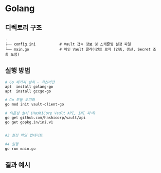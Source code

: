 # Golang
## 디렉토리 구조
```
.
├── config.ini           # Vault 접속 정보 및 스케줄링 설정 파일
└── main.go              # 메인 Vault 클라이언트 로직 (인증, 갱신, Secret 조회 포함)
```


## 실행 방법
```bash
# Go 패키지 설치 - 최신버전
apt  install golang-go
apt  install gccgo-go

# Go 모듈 초기화
go mod init vault-client-go

# 의존성 설치 (HashiCorp Vault API, INI 파서)
go get github.com/hashicorp/vault/api
go get gopkg.in/ini.v1


#3 설정 파일 업데이트

#4 실행
go run main.go
```

## 결과 예시
```

```